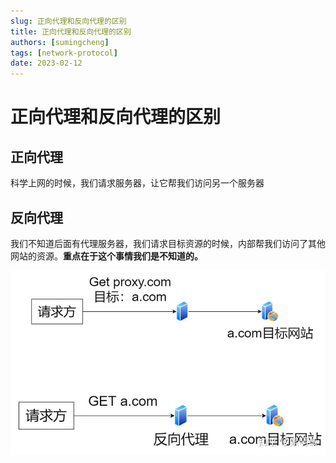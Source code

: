 ```yaml
---
slug: 正向代理和反向代理的区别
title: 正向代理和反向代理的区别
authors: [sumingcheng]
tags: [network-protocol]
date: 2023-02-12
---
```


# 正向代理和反向代理的区别



 

## 正向代理  

科学上网的时候，我们请求服务器，让它帮我们访问另一个服务器

## 反向代理  

我们不知道后面有代理服务器，我们请求目标资源的时候，内部帮我们访问了其他网站的资源。**重点在于这个事情我们是不知道的。**

  


![e7389519dd148683d8d4aa988062c944](../image/e7389519dd148683d8d4aa988062c944.jpg)